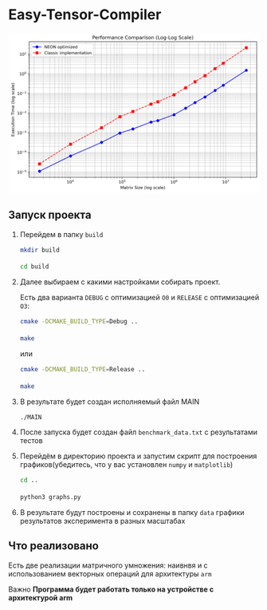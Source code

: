 # Easy-Tensor-Compiler

![Example](data/performance_comparison_log.png)

## Запуск проекта

1. Перейдем в папку ```build```

   ```sh
   mkdir build

   cd build
   ```

2. Далее выбираем с какими настройками собирать проект.

   Есть два варианта ```DEBUG``` с оптимизацией ```O0``` и ```RELEASE``` с оптимизацией ```O3```:

   ```sh
   cmake -DCMAKE_BUILD_TYPE=Debug ..

   make
   ```

   или

   ```sh
   cmake -DCMAKE_BUILD_TYPE=Release ..

   make
   ```

3. В результате будет создан исполняемый файл MAIN

   ```sh
   ./MAIN
   ```

4. После запуска будет создан файл ```benchmark_data.txt``` с результатами тестов

5. Перейдём в директорию проекта и запустим скрипт для построения графиков(убедитесь, что у вас установлен ```numpy``` и ```matplotlib```)

   ```sh
   cd ..

   python3 graphs.py
   ```

6. В результате будут построены и сохранены в папку ```data``` графики результатов эксперимента в разных масштабах

## Что реализовано

Есть две реализации матричного умножения: наивнвя и с использованием векторных операций для архитектуры ```arm```

Важно **Программа будет работать только на устройстве с архитектурой arm**
